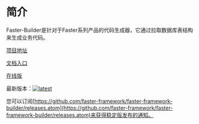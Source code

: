 # 简介

Faster-Builder是针对于Faster系列产品的代码生成器，它通过拉取数据库表结构来生成业务代码。


[项目地址](https://github.com/faster-framework/faster-framework-builder)

[文档入口](https://builder.faster.org.cn/)

[在线版](https://builder.faster.xiaoguikeji.cn/)


最新版本：[![latest](https://badgen.net/github/release/faster-framework/faster-framework-builder?icon=github)](https://github.com/faster-framework/faster-framework-builder/releases/latest)

您可以订阅[https://github.com/faster-framework/faster-framework-builder/releases.atom](https://github.com/faster-framework/faster-framework-builder/releases.atom)来获得稳定版发布的通知。


